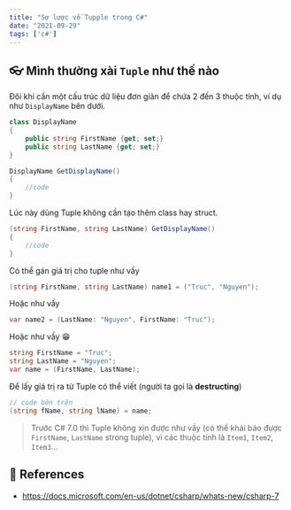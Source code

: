```yaml
---
title: "Sơ lược về Tupple trong C#"
date: "2021-09-29"
tags: ['c#']
---
```

## 👓 Mình thường xài ```Tuple``` như thế nào
Đôi khi cần một cấu trúc dữ liệu đơn giản để chứa 2 đến 3 thuộc tính, ví dụ như ```DisplayName``` bên dưới.
```csharp
class DisplayName
{
    public string FirstName {get; set;}
    public string LastName {get; set;}
}

DisplayName GetDisplayName()
{
    //code
}
```

Lúc này dùng Tuple không cần tạo thêm class hay struct.
```csharp
(string FirstName, string LastName) GetDisplayName()
{
    //code
}
```

Có thể gán giá trị cho tuple như vầy
```csharp
(string FirstName, string LastName) name1 = ("Truc", "Nguyen");
```
Hoặc như vầy

```csharp
var name2 = (LastName: "Nguyen", FirstName: "Truc");
```

Hoặc như vầy 😁
```csharp
string FirstName = "Truc";
string LastName = "Nguyen";
var name = (FirstName, LastName);
```

Để lấy giá trị ra từ Tuple có thể viết (người ta gọi là **destructing**)
```csharp
// code bên trên
(string fName, string lName) = name;
```

> Trước C# 7.0 thì Tuple không xịn được như vầy (có thể khái báo được ```FirstName```, ```LastName``` strong tuple), vì các thuộc tính là ```Item1```, ```Item2```, ```Item3```...

## 🎃 References
- https://docs.microsoft.com/en-us/dotnet/csharp/whats-new/csharp-7